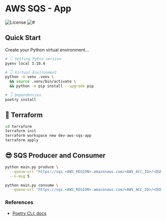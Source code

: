 # AWS SQS - App

![License](https://img.shields.io/github/license/avcaliani/aws-sqs-app?logo=apache&color=lightseagreen)
![#](https://img.shields.io/badge/python-3.10.x-yellow.svg)

## Quick Start

Create your Python virtual environment...

```bash
# 👇 Setting PyEnv version
pyenv local 3.10.4

# 👇 Virtual Environment
python -m venv .venv \
  && source .venv/bin/activate \
  && python -m pip install --upgrade pip

# 👇 Dependencies
poetry install
```

## 🌱 Terraform

```bash
cd terraform
terraform init
terraform workspace new dev-aws-sqs-app
terraform apply
```

## 😎 SQS Producer and Consumer

```bash
python main.py produce \
  --queue-url "https://sqs.<AWS_REGION>.amazonaws.com/<AWS_ACC_ID>/<QUEUE_NAME>" \
  --n-msg 5
```

```bash
python main.py consume \
  --queue-url "https://sqs.<AWS_REGION>.amazonaws.com/<AWS_ACC_ID>/<QUEUE_NAME>"
```

### References

- [Poetry CLI: docs](https://python-poetry.org/docs/cli/)
